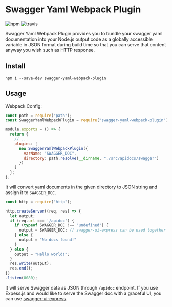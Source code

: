 # Swagger Yaml Webpack Plugin #

![npm](https://img.shields.io/npm/v/swagger-yaml-webpack-plugin.svg) ![travis](https://img.shields.io/travis/mhmtztmr/react-dialpad.svg)

Swagger Yaml Webpack Plugin provides you to bundle your swagger yaml documentation into your Node.js output code as a globally accessible variable in JSON format during build time so that you can serve that content anyway you wish such as HTTP response.

## Install ##

`npm i --save-dev swagger-yaml-webpack-plugin`

## Usage ##

Webpack Config:

```JavaScript
const path = require("path");
const SwaggerYamlWebpackPlugin = require("swagger-yaml-webpack-plugin");

module.exports = () => {
  return {
    // ...
    plugins: [
      new SwaggerYamlWebpackPlugin({
        varName: "SWAGGER_DOC",
        directory: path.resolve(__dirname, "./src/apidocs/swagger")
      })
    ]
  };
};
```

It will convert yaml documents in the given directory to JSON string and assign it to `SWAGGER_DOC`.

```JavaScript
const http = require("http");

http.createServer((req, res) => {
  let output;
  if (req.url === '/apidoc') {
    if (typeof SWAGGER_DOC !== "undefined") {
      output = SWAGGER_DOC; // swagger-ui-express can be used together with Express.js for graceful UI.
    } else {
      output = "No docs found!"
    }
  } else {
    output = "Hello world!";
  }
  res.write(output);
  res.end();
})
.listen(8080);
```

It will serve Swagger data as JSON through `/apidoc` endpoint. If you use Expess.js and would like to serve the Swagger doc with a graceful UI, you can use [swagger-ui-express](https://www.npmjs.com/package/swagger-ui-express).
